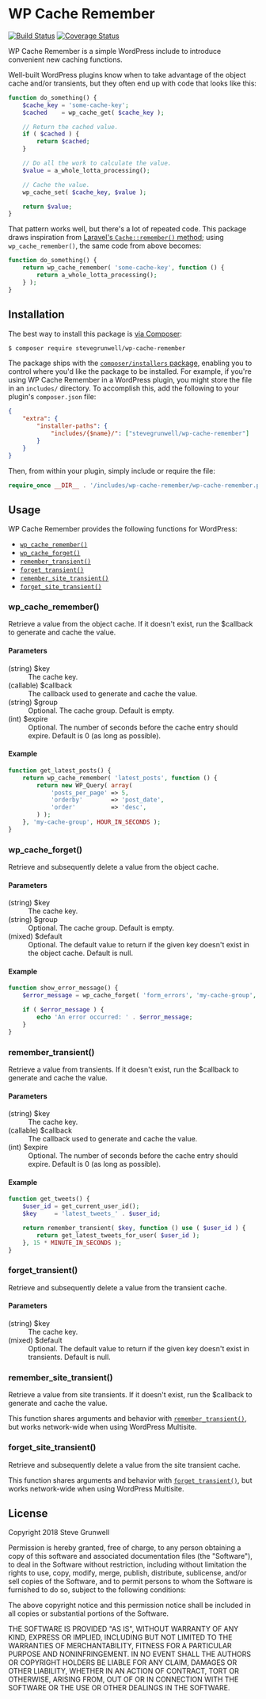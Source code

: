# WP Cache Remember

[![Build Status](https://travis-ci.org/stevegrunwell/wp-cache-remember.svg?branch=develop)](https://travis-ci.org/stevegrunwell/wp-cache-remember)
[![Coverage Status](https://coveralls.io/repos/github/stevegrunwell/wp-cache-remember/badge.svg?branch=develop)](https://coveralls.io/github/stevegrunwell/wp-cache-remember?branch=develop)

WP Cache Remember is a simple WordPress include to introduce convenient new caching functions.

Well-built WordPress plugins know when to take advantage of the object cache and/or transients, but they often end up with code that looks like this:

```php
function do_something() {
    $cache_key = 'some-cache-key';
    $cached    = wp_cache_get( $cache_key );

    // Return the cached value.
    if ( $cached ) {
        return $cached;
    }

    // Do all the work to calculate the value.
    $value = a_whole_lotta_processing();

    // Cache the value.
    wp_cache_set( $cache_key, $value );

    return $value;
}
```

That pattern works well, but there's a lot of repeated code. This package draws inspiration from [Laravel's `Cache::remember()` method](https://laravel.com/docs/5.6/cache#cache-usage); using `wp_cache_remember()`, the same code from above becomes:

```php
function do_something() {
    return wp_cache_remember( 'some-cache-key', function () {
        return a_whole_lotta_processing();
    } );
}
```

## Installation

The best way to install this package is [via Composer](https://getcomposer.org/):

```sh
$ composer require stevegrunwell/wp-cache-remember
```

The package ships with the [`composer/installers` package](https://github.com/composer/installers), enabling you to control where you'd like the package to be installed. For example, if you're using WP Cache Remember in a WordPress plugin, you might store the file in an `includes/` directory. To accomplish this, add the following to your plugin's `composer.json` file:

```json
{
    "extra": {
        "installer-paths": {
            "includes/{$name}/": ["stevegrunwell/wp-cache-remember"]
        }
    }
}
```

Then, from within your plugin, simply include or require the file:

```php
require_once __DIR__ . '/includes/wp-cache-remember/wp-cache-remember.php';
```

## Usage

WP Cache Remember provides the following functions for WordPress:

* [`wp_cache_remember()`](#wp_cache_remember)
* [`wp_cache_forget()`](#wp_cache_forget)
* [`remember_transient()`](#remember_transient)
* [`forget_transient()`](#forget_transient)
* [`remember_site_transient()`](#remember_site_transient)
* [`forget_site_transient()`](#forget_site_transient)

### wp_cache_remember()

Retrieve a value from the object cache. If it doesn't exist, run the $callback to generate and cache the value.

#### Parameters

<dl>
    <dt>(string) $key</dt>
    <dd>The cache key.</dd>
    <dt>(callable) $callback</dt>
    <dd>The callback used to generate and cache the value.</dd>
    <dt>(string) $group</dt>
    <dd>Optional. The cache group. Default is empty.</dd>
    <dt>(int) $expire</dt>
    <dd>Optional. The number of seconds before the cache entry should expire. Default is 0 (as long as possible).</dd>
</dl>

#### Example

```php
function get_latest_posts() {
    return wp_cache_remember( 'latest_posts', function () {
        return new WP_Query( array(
            'posts_per_page' => 5,
            'orderby'        => 'post_date',
            'order'          => 'desc',
        ) );
    }, 'my-cache-group', HOUR_IN_SECONDS );
}
```

### wp_cache_forget()

Retrieve and subsequently delete a value from the object cache.

#### Parameters

<dl>
    <dt>(string) $key</dt>
    <dd>The cache key.</dd>
    <dt>(string) $group</dt>
    <dd>Optional. The cache group. Default is empty.</dd>
    <dt>(mixed) $default</dt>
    <dd>Optional. The default value to return if the given key doesn't exist in the object cache. Default is null.</dd>
</dl>

#### Example

```php
function show_error_message() {
    $error_message = wp_cache_forget( 'form_errors', 'my-cache-group', false );

    if ( $error_message ) {
        echo 'An error occurred: ' . $error_message;
    }
}
```

### remember_transient()

Retrieve a value from transients. If it doesn't exist, run the $callback to generate and cache the value.

#### Parameters

<dl>
    <dt>(string) $key</dt>
    <dd>The cache key.</dd>
    <dt>(callable) $callback</dt>
    <dd>The callback used to generate and cache the value.</dd>
    <dt>(int) $expire</dt>
    <dd>Optional. The number of seconds before the cache entry should expire. Default is 0 (as long as possible).</dd>
</dl>

#### Example

```php
function get_tweets() {
    $user_id = get_current_user_id();
    $key     = 'latest_tweets_' . $user_id;

    return remember_transient( $key, function () use ( $user_id ) {
        return get_latest_tweets_for_user( $user_id );
    }, 15 * MINUTE_IN_SECONDS );
}
```

### forget_transient()

Retrieve and subsequently delete a value from the transient cache.

#### Parameters

<dl>
    <dt>(string) $key</dt>
    <dd>The cache key.</dd>
    <dt>(mixed) $default</dt>
    <dd>Optional. The default value to return if the given key doesn't exist in transients. Default is null.</dd>
</dl>

### remember_site_transient()

Retrieve a value from site transients. If it doesn't exist, run the $callback to generate and cache the value.

This function shares arguments and behavior with [`remember_transient()`](#remember_transient), but works network-wide when using WordPress Multisite.

### forget_site_transient()

Retrieve and subsequently delete a value from the site transient cache.

This function shares arguments and behavior with [`forget_transient()`](#forget_transient), but works network-wide when using WordPress Multisite.

## License

Copyright 2018 Steve Grunwell

Permission is hereby granted, free of charge, to any person obtaining a copy of this software and associated documentation files (the "Software"), to deal in the Software without restriction, including without limitation the rights to use, copy, modify, merge, publish, distribute, sublicense, and/or sell copies of the Software, and to permit persons to whom the Software is furnished to do so, subject to the following conditions:

The above copyright notice and this permission notice shall be included in all copies or substantial portions of the Software.

THE SOFTWARE IS PROVIDED "AS IS", WITHOUT WARRANTY OF ANY KIND, EXPRESS OR IMPLIED, INCLUDING BUT NOT LIMITED TO THE WARRANTIES OF MERCHANTABILITY, FITNESS FOR A PARTICULAR PURPOSE AND NONINFRINGEMENT. IN NO EVENT SHALL THE AUTHORS OR COPYRIGHT HOLDERS BE LIABLE FOR ANY CLAIM, DAMAGES OR OTHER LIABILITY, WHETHER IN AN ACTION OF CONTRACT, TORT OR OTHERWISE, ARISING FROM, OUT OF OR IN CONNECTION WITH THE SOFTWARE OR THE USE OR OTHER DEALINGS IN THE SOFTWARE.
